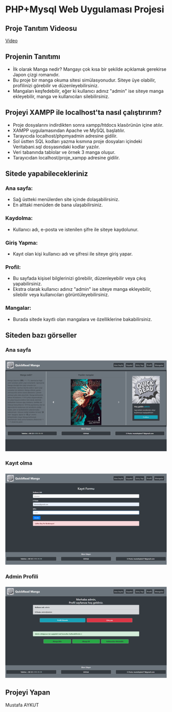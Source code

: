 # PHP+Mysql Web Uygulaması Projesi

## Proje Tanıtım Videosu
[Video](#)

## Projenin Tanıtımı

* İlk olarak Manga nedir? Mangayı çok kısa bir şekilde açıklamak gerekirse Japon çizgi romanıdır. 
* Bu proje bir manga okuma sitesi simülasyonudur. Siteye üye olabilir, profilinizi görebilir ve düzenleyebilirsiniz.
* Mangaları keşfedebilir, eğer ki kullanıcı adınız "admin" ise siteye manga ekleyebilir, manga ve kullanıcıları silebilirsiniz.

## Projeyi XAMPP ile localhost'ta nasıl çalıştırırım?

* Proje dosyalarını indirdikten sonra xampp/htdocs klasörünün içine atılır.
* XAMPP uygulamasından Apache ve MySQL başlatılır.
* Tarayıcıda localhost/phpmyadmin adresine gidilir.
* Sol üstten SQL kodları yazma kısmına proje dosyaları içindeki Veritabani.sql dosyasındaki kodlar yazılır.
* Veri tabanında tablolar ve örnek 3 manga oluşur.
* Tarayıcıdan localhost/proje_xampp adresine gidilir.

## Sitede yapabilecekleriniz

### Ana sayfa:
* Sağ üstteki menülerden site içinde dolaşabilirsiniz.
* En alttaki menüden de bana ulaşabilirsiniz.
### Kaydolma:
* Kullanıcı adı, e-posta ve istenilen şifre ile siteye kaydolunur.
### Giriş Yapma:
* Kayıt olan kişi kullanıcı adı ve şifresi ile siteye giriş yapar.
### Profil:
* Bu sayfada kişisel bilglerinizi görebilir, düzenleyebilir veya çıkış yapabilirsiniz.
* Ekstra olarak kullanıcı adınız "admin" ise siteye manga ekleyebilir, silebilir veya kullanıcıları görüntüleyebilirsiniz.
### Mangalar:
* Burada sitede kayıtlı olan mangalara ve özelliklerine bakabilirsiniz.

## Siteden bazı görseller
### Ana sayfa
### ![anasayfa](./images/anasayfa.png)
### Kayıt olma
### ![kaydolma](./images/kayitolma.png)
### Admin Profili
### ![admin](./images/admin.png)

## Projeyi Yapan
Mustafa AYKUT
